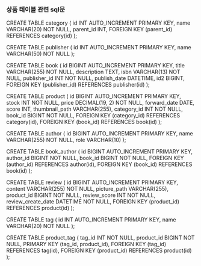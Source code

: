 ### 상품 테이블 관련 sql문

CREATE TABLE category (
    id INT AUTO_INCREMENT PRIMARY KEY,
    name VARCHAR(20) NOT NULL,
    parent_id INT,
    FOREIGN KEY (parent_id) REFERENCES category(id)
);

CREATE TABLE publisher (
    id INT AUTO_INCREMENT PRIMARY KEY,
    name VARCHAR(50) NOT NULL
);

CREATE TABLE book (
    id BIGINT AUTO_INCREMENT PRIMARY KEY,
    title VARCHAR(255) NOT NULL,
    description TEXT,
    isbn VARCHAR(13) NOT NULL,
    publisher_id INT NOT NULL,
    publish_date DATETIME,
    id2 BIGINT,
    FOREIGN KEY (publisher_id) REFERENCES publisher(id)
);

CREATE TABLE product (
    id BIGINT AUTO_INCREMENT PRIMARY KEY,
    stock INT NOT NULL,
    price DECIMAL(19, 2) NOT NULL,
    forward_date DATE,
    score INT,
    thumbnail_path VARCHAR(255),
    category_id INT NOT NULL,
    book_id BIGINT NOT NULL,
    FOREIGN KEY (category_id) REFERENCES category(id),
    FOREIGN KEY (book_id) REFERENCES book(id)
);

CREATE TABLE author (
    id BIGINT AUTO_INCREMENT PRIMARY KEY,
    name VARCHAR(255) NOT NULL,
    role VARCHAR(10)
);

CREATE TABLE book_author (
    id BIGINT AUTO_INCREMENT PRIMARY KEY,
    author_id BIGINT NOT NULL,
    book_id BIGINT NOT NULL,
    FOREIGN KEY (author_id) REFERENCES author(id),
    FOREIGN KEY (book_id) REFERENCES book(id)
);

CREATE TABLE review (
    id BIGINT AUTO_INCREMENT PRIMARY KEY,
    content VARCHAR(255) NOT NULL,
    picture_path VARCHAR(255),
    product_id BIGINT NOT NULL,
    review_score INT NOT NULL,
    review_create_date DATETIME NOT NULL,
    FOREIGN KEY (product_id) REFERENCES product(id)
);

CREATE TABLE tag (
    id INT AUTO_INCREMENT PRIMARY KEY,
    name VARCHAR(20) NOT NULL
);

CREATE TABLE product_tag (
    tag_id INT NOT NULL,
    product_id BIGINT NOT NULL,
    PRIMARY KEY (tag_id, product_id),
    FOREIGN KEY (tag_id) REFERENCES tag(id),
    FOREIGN KEY (product_id) REFERENCES product(id)
);
